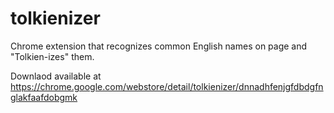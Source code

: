 # tolkienizer

Chrome extension that recognizes common English names on page and "Tolkien-izes" them. 

Downlaod available at https://chrome.google.com/webstore/detail/tolkienizer/dnnadhfenjgfdbdgfnglakfaafdobgmk 
